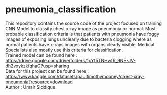 # pneumonia_classification
This repository contains the source code of the project focused on training CNN Model to classify chest x-ray image as pneumonia or normal. Most probable classification criteria is that patients with pneumonia have foggy images of exposing lungs unclearly due to bacteria clogging where as normal patients have x-rays images with organs clearly visible. Medical Specialists also mostly use this criteria for classification. 
<br>
Trained model can be found here : https://drive.google.com/drive/folders/1xYf5TNHwfR_9NE-JV-dh2vxykzkfqhaG?usp=sharing
<br>
Data for this project can be found here : https://www.kaggle.com/datasets/paultimothymooney/chest-xray-pneumonia?resource=download
<br>
Author : Umair Siddique